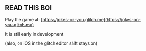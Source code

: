 READ THIS BOI
-------------
Play the game at: [https://jokes-on-you.glitch.me](https://jokes-on-you.glitch.me)

It is still early in development

(also, on iOS in the glitch editor shift stays on)